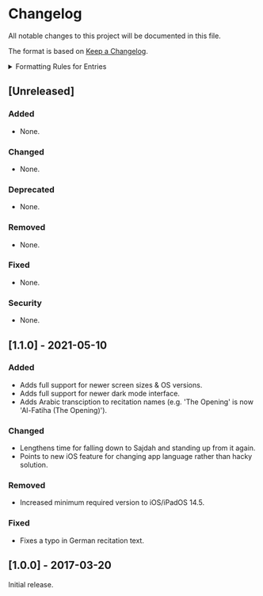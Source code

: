 # Changelog
All notable changes to this project will be documented in this file.

The format is based on [Keep a Changelog](http://keepachangelog.com/en/1.0.0/).

<details>
<summary>Formatting Rules for Entries</summary>
Each entry should use the following format:

```markdown
- Summarize what was changed in a single line.  
  Issue: [#0](https://github.com/Flinesoft/Prayer/issues/0) | PR: [#0](https://github.com/Flinesoft/Prayer/pull/0) | Author: [Cihat Gündüz](https://github.com/Jeehut)
```

Note that at the end of the summary line, you need to add two whitespaces (`  `) for correct rendering on GitHub.

If needed, pluralize to `Issues`, `PRs` or `Authors` and list multiple separated by `, `.
</details>

## [Unreleased]
### Added
- None.
### Changed
- None.
### Deprecated
- None.
### Removed
- None.
### Fixed
- None.
### Security
- None.

## [1.1.0] - 2021-05-10
### Added
- Adds full support for newer screen sizes & OS versions.
- Adds full support for newer dark mode interface.
- Adds Arabic transciption to recitation names (e.g. 'The Opening' is now 'Al-Fatiha (The Opening)').
### Changed
- Lengthens time for falling down to Sajdah and standing up from it again.
- Points to new iOS feature for changing app language rather than hacky solution.
### Removed
- Increased minimum required version to iOS/iPadOS 14.5.
### Fixed
- Fixes a typo in German recitation text.

## [1.0.0] - 2017-03-20
Initial release.

